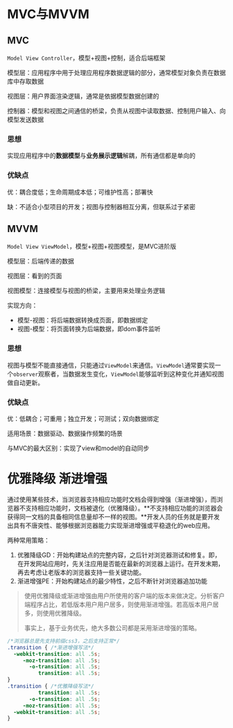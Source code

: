 

# MVC与MVVM

## MVC

`Model View Controller`，模型+视图+控制，适合后端框架

模型层：应用程序中用于处理应用程序数据逻辑的部分，通常模型对象负责在数据库中存取数据

视图层：用户界面渲染逻辑，通常是依据模型数据创建的

控制器：模型和视图之间通信的桥梁，负责从视图中读取数据、控制用户输入、向模型发送数据

### 思想

实现应用程序中的**数据模型**与**业务展示逻辑**解耦，所有通信都是单向的

### 优缺点

优：耦合度低；生命周期成本低；可维护性高；部署快

缺：不适合小型项目的开发；视图与控制器相互分离，但联系过于紧密

## MVVM

`Model View ViewModel`，模型+视图+视图模型，是MVC进阶版

模型层：后端传递的数据

视图层：看到的页面

视图模型：连接模型与视图的桥梁，主要用来处理业务逻辑

实现方向：

- 模型-视图：将后端数据转换成页面，即数据绑定
- 视图-模型：将页面转换为后端数据，即dom事件监听

### 思想

视图与模型不能直接通信，只能通过`ViewModel`来通信。`ViewModel`通常要实现一个`observer`观察者，当数据发生变化，`ViewModel`能够监听到这种变化并通知视图做自动更新。

### 优缺点

优：低耦合；可重用；独立开发；可测试；双向数据绑定

适用场景：数据驱动、数据操作频繁的场景

与MVC的最大区别：实现了view和model的自动同步

# 优雅降级 渐进增强

通过使用某些技术，当浏览器支持相应功能时文档会得到增强（渐进增强），而浏览器不支持相应功能时，文档被退化（优雅降级）。**不支持相应功能的浏览器会获得同一文档的具备相同信息量却不一样的视图。**开发人员的任务就是要开发出具有不唐突性、能够根据浏览器能力实现渐进增强或平稳退化的web应用。

两种常用策略：

1. 优雅降级GD：开始构建站点的完整内容，之后针对浏览器测试和修复。即，在开发网站应用时，先关注应用是否能在最新的浏览器上运行。在开发末期，再去考虑让老版本的浏览器支持一些关键功能。
2. 渐进增强PE：开始构建站点的最少特性，之后不断针对浏览器追加功能

> 使用优雅降级或渐进增强由用户所使用的客户端的版本来做决定。分析客户端程序占比，若低版本用户用户居多，则使用渐进增强。若高版本用户居多，则使用优雅降级。
>
> 事实上，基于业务优先，绝大多数公司都是采用渐进增强的策略。

```css
/*浏览器总是先支持前缀css3，之后支持正常*/
.transition { /*渐进增强写法*/
  -webkit-transition: all .5s;
     -moz-transition: all .5s;
       -o-transition: all .5s;
          transition: all .5s;
}
.transition { /*优雅降级写法*/
          transition: all .5s;
       -o-transition: all .5s;
     -moz-transition: all .5s;
  -webkit-transition: all .5s;
}
```

